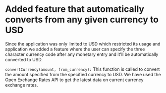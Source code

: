 # Added feature that automatically converts from any given currency to USD
Since the application was only limited to USD which restricted its usage and application we added a feature where the user can specify the three character currency code after any monetary entry and it'll be automatically converted to USD.

`convertCurrency(amount, from_currency):`
This function is called to convert the amount specified from the specified currency to USD. We have used the Open Exchange Rates API to get the latest data on current currency exchange rates. 